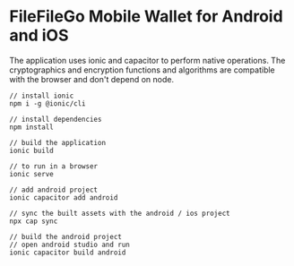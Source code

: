 # FileFileGo Mobile Wallet for Android and iOS

The application uses ionic and capacitor to perform native operations. The cryptographics and encryption functions and algorithms are compatible with the browser and don't depend on node.

```
// install ionic
npm i -g @ionic/cli

// install dependencies
npm install

// build the application
ionic build

// to run in a browser
ionic serve

// add android project
ionic capacitor add android

// sync the built assets with the android / ios project
npx cap sync

// build the android project
// open android studio and run
ionic capacitor build android

```
